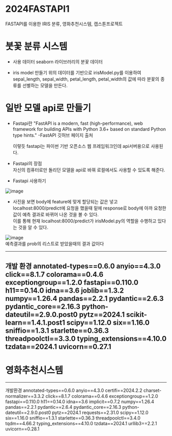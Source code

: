 # 2024FASTAPI1
FASTAPI를 이용한 IRIS 분류, 영화추천시스템, 캡스톤프로젝트

# 붓꽃 분류 시스템
 * 사용 데이터
   seaborn 라이브러리의 분꽃 데이터
   
 * iris model 만들기
 위의 데이터를 기반으로 irisModel.py를 이용하여 sepal_length, sepal_width, petal_length, petal_width의 값에 따라 분꽃의 종류를 선별하는 모델을 만든다.

# 일반 모델 api로 만들기 
 * Fastapi란 
   "FastAPI is a modern, fast (high-performance), web framework for building APIs with Python 3.6+ based on standard Python type hints."
   -FastAPI 깃허브 페이지 출처

   이렇듯 fastapi는 파이썬 기반 오픈소스 웹 프레임워크인데 api서버용으로 사용된다.<br/>
 * Fastapi의 장점<br/>
   자신의 컴퓨터로만 돌리던 모델을 api로 바꿔 로컬에서도 사용할 수 있도록 해준다.

 * Fastapi 사용하기 
   
![image](https://github.com/minsu0818/2024FASTAPI/assets/144076842/1719b977-653d-43dd-bfc0-f79ad13fdf5a)

   * 사진을 보면 body에 feature에 맞게 할당되는 값은 넣고 localhost:8000/predict에 요청을 했을때 밑에 response로 body에 아까 요청한 값이 예측 결과로 바뀌어 나온 것을 볼 수 있다.<br/>
     이를 통해 현재 localhost:8000/predict가 irisModel.py의 역할을 수행하고 있다는 것을 알 수 있다.
   
![image](https://github.com/minsu0818/2024FASTAPI/assets/144076842/f14028e1-6644-4bda-b06f-f7326a2e1917)
<br/>
예측결과를 prob의 리스트로 받았을때의 결과 값이다





-------------------------------

개발 환경
﻿annotated-types==0.6.0
anyio==4.3.0
click==8.1.7
colorama==0.4.6
exceptiongroup==1.2.0
fastapi==0.110.0
h11==0.14.0
idna==3.6
joblib==1.3.2
numpy==1.26.4
pandas==2.2.1
pydantic==2.6.3
pydantic_core==2.16.3
python-dateutil==2.9.0.post0
pytz==2024.1
scikit-learn==1.4.1.post1
scipy==1.12.0
six==1.16.0
sniffio==1.3.1
starlette==0.36.3
threadpoolctl==3.3.0
typing_extensions==4.10.0
tzdata==2024.1
uvicorn==0.27.1
------------

# 영화추천시스템 
------------------------
개발환경
﻿annotated-types==0.6.0
anyio==4.3.0
certifi==2024.2.2
charset-normalizer==3.3.2
click==8.1.7
colorama==0.4.6
exceptiongroup==1.2.0
fastapi==0.110.0
h11==0.14.0
idna==3.6
implicit==0.7.2
numpy==1.26.4
pandas==2.2.1
pydantic==2.6.4
pydantic_core==2.16.3
python-dateutil==2.9.0.post0
pytz==2024.1
requests==2.31.0
scipy==1.12.0
six==1.16.0
sniffio==1.3.1
starlette==0.36.3
threadpoolctl==3.4.0
tqdm==4.66.2
typing_extensions==4.10.0
tzdata==2024.1
urllib3==2.2.1
uvicorn==0.28.1
